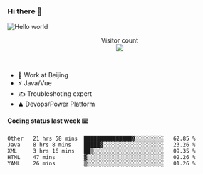 ### Hi there 👋

<img src="https://raw.githubusercontent.com/sagar-viradiya/sagar-viradiya/master/resources/banner.png" alt="Hello world">
<p align="center"> 
  Visitor count<br/>
  <img src="https://profile-counter.glitch.me/youszoe/count.svg" />
</p>
<br/>

- 🍻 Work at Beijing 
- ⚡  Java/Vue
- ✍️  Troubleshoting expert
- ♟  Devops/Power Platform 

#### Coding status last week ⌨️

<!--START_SECTION:waka-->
```text
Other   21 hrs 58 mins  ███████████████▓░░░░░░░░░   62.85 % 
Java    8 hrs 8 mins    █████▓░░░░░░░░░░░░░░░░░░░   23.26 % 
XML     3 hrs 16 mins   ██▒░░░░░░░░░░░░░░░░░░░░░░   09.35 % 
HTML    47 mins         ▓░░░░░░░░░░░░░░░░░░░░░░░░   02.26 % 
YAML    26 mins         ▒░░░░░░░░░░░░░░░░░░░░░░░░   01.26 % 
```
<!--END_SECTION:waka-->

<br/>
<center><img src="http://ghchart.rshah.org/409ba5/yousazoe" alt="" /></center>


